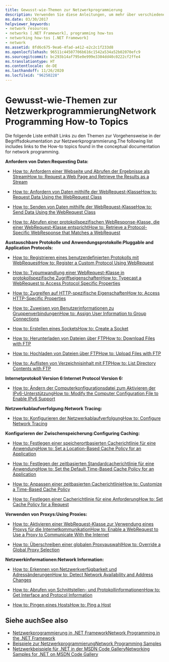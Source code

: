 ```yaml
---
title: Gewusst-wie-Themen zur Netzwerkprogrammierung
description: Verwenden Sie diese Anleitungen, um mehr über verschiedene Facetten der Netzwerkprogrammierung im .NET Framework zu erfahren.
ms.date: 03/30/2017
helpviewer_keywords:
- network resources
- networks [.NET Framework], programming how-tos
- networking how-tos [.NET Framework]
- network
ms.assetid: 8fd6c675-9ea6-4fad-a412-e2c2c1f233d8
ms.openlocfilehash: 96511c44507706b616c1542a534a52b02070efc9
ms.sourcegitcommit: bc293b14af795e0e999e3304dd40c0222cf2ffe4
ms.translationtype: HT
ms.contentlocale: de-DE
ms.lasthandoff: 11/26/2020
ms.locfileid: "96250228"
---
```

# <a name="network-programming-how-to-topics"></a><span data-ttu-id="8c337-103">Gewusst-wie-Themen zur Netzwerkprogrammierung</span><span class="sxs-lookup"><span data-stu-id="8c337-103">Network Programming How-to Topics</span></span>

<span data-ttu-id="8c337-104">Die folgende Liste enthält Links zu den Themen zur Vorgehensweise in der Begriffsdokumentation zur Netzwerkprogrammierung.</span><span class="sxs-lookup"><span data-stu-id="8c337-104">The following list includes links to the How-to topics found in the conceptual documentation for network programming.</span></span>  
  
 <span data-ttu-id="8c337-105">**Anfordern von Daten:**</span><span class="sxs-lookup"><span data-stu-id="8c337-105">**Requesting Data:**</span></span>  
  
- [<span data-ttu-id="8c337-106">How to: Anfordern einer Webseite und Abrufen der Ergebnisse als Stream</span><span class="sxs-lookup"><span data-stu-id="8c337-106">How to: Request a Web Page and Retrieve the Results as a Stream</span></span>](how-to-request-a-web-page-and-retrieve-the-results-as-a-stream.md)  
  
- [<span data-ttu-id="8c337-107">How to: Anfordern von Daten mithilfe der WebRequest-Klasse</span><span class="sxs-lookup"><span data-stu-id="8c337-107">How to: Request Data Using the WebRequest Class</span></span>](how-to-request-data-using-the-webrequest-class.md)  
  
- [<span data-ttu-id="8c337-108">How to: Senden von Daten mithilfe der WebRequest-Klasse</span><span class="sxs-lookup"><span data-stu-id="8c337-108">How to: Send Data Using the WebRequest Class</span></span>](how-to-send-data-using-the-webrequest-class.md)  
  
- [<span data-ttu-id="8c337-109">How to: Abrufen einer protokollspezifischen WebResponse-Klasse, die einer WebRequest-Klasse entspricht</span><span class="sxs-lookup"><span data-stu-id="8c337-109">How to: Retrieve a Protocol-Specific WebResponse that Matches a WebRequest</span></span>](how-to-retrieve-a-protocol-specific-webresponse-that-matches-a-webrequest.md)  
  
 <span data-ttu-id="8c337-110">**Austauschbare Protokolle und Anwendungsprotokolle:**</span><span class="sxs-lookup"><span data-stu-id="8c337-110">**Pluggable and Application Protocols:**</span></span>  
  
- [<span data-ttu-id="8c337-111">How to: Registrieren eines benutzerdefinierten Protokolls mit WebRequest</span><span class="sxs-lookup"><span data-stu-id="8c337-111">How to: Register a Custom Protocol Using WebRequest</span></span>](how-to-register-a-custom-protocol-using-webrequest.md)  
  
- [<span data-ttu-id="8c337-112">How to: Typumwandlung einer WebRequest-Klasse in protokollspezifische Zugriffseigenschaften</span><span class="sxs-lookup"><span data-stu-id="8c337-112">How to: Typecast a WebRequest to Access Protocol Specific Properties</span></span>](how-to-typecast-a-webrequest-to-access-protocol-specific-properties.md)  
  
- [<span data-ttu-id="8c337-113">How to: Zugreifen auf HTTP-spezifische Eigenschaften</span><span class="sxs-lookup"><span data-stu-id="8c337-113">How to: Access HTTP-Specific Properties</span></span>](how-to-access-http-specific-properties.md)  
  
- [<span data-ttu-id="8c337-114">How to: Zuweisen von Benutzerinformationen zu Gruppenverbindungen</span><span class="sxs-lookup"><span data-stu-id="8c337-114">How to: Assign User Information to Group Connections</span></span>](how-to-assign-user-information-to-group-connections.md)  
  
- [<span data-ttu-id="8c337-115">How to: Erstellen eines Sockets</span><span class="sxs-lookup"><span data-stu-id="8c337-115">How to: Create a Socket</span></span>](how-to-create-a-socket.md)  
  
- [<span data-ttu-id="8c337-116">How to: Herunterladen von Dateien über FTP</span><span class="sxs-lookup"><span data-stu-id="8c337-116">How to: Download Files with FTP</span></span>](how-to-download-files-with-ftp.md)  
  
- [<span data-ttu-id="8c337-117">How to: Hochladen von Dateien über FTP</span><span class="sxs-lookup"><span data-stu-id="8c337-117">How to: Upload Files with FTP</span></span>](how-to-upload-files-with-ftp.md)  
  
- [<span data-ttu-id="8c337-118">How to: Auflisten von Verzeichnisinhalt mit FTP</span><span class="sxs-lookup"><span data-stu-id="8c337-118">How to: List Directory Contents with FTP</span></span>](how-to-list-directory-contents-with-ftp.md)  
  
 <span data-ttu-id="8c337-119">**Internetprotokoll Version 6:**</span><span class="sxs-lookup"><span data-stu-id="8c337-119">**Internet Protocol Version 6:**</span></span>  
  
- [<span data-ttu-id="8c337-120">How to: Ändern der Computerkonfigurationsdatei zum Aktivieren der IPv6-Unterstützung</span><span class="sxs-lookup"><span data-stu-id="8c337-120">How to: Modify the Computer Configuration File to Enable IPv6 Support</span></span>](how-to-modify-the-computer-configuration-file-to-enable-ipv6-support.md)  
  
 <span data-ttu-id="8c337-121">**Netzwerkablaufverfolgung:**</span><span class="sxs-lookup"><span data-stu-id="8c337-121">**Network Tracing:**</span></span>  
  
- [<span data-ttu-id="8c337-122">How to: Konfigurieren der Netzwerkablaufverfolgung</span><span class="sxs-lookup"><span data-stu-id="8c337-122">How to: Configure Network Tracing</span></span>](how-to-configure-network-tracing.md)  
  
 <span data-ttu-id="8c337-123">**Konfigurieren der Zwischenspeicherung:**</span><span class="sxs-lookup"><span data-stu-id="8c337-123">**Configuring Caching:**</span></span>  
  
- [<span data-ttu-id="8c337-124">How to: Festlegen einer speicherortbasierten Cacherichtlinie für eine Anwendung</span><span class="sxs-lookup"><span data-stu-id="8c337-124">How to: Set a Location-Based Cache Policy for an Application</span></span>](how-to-set-a-location-based-cache-policy-for-an-application.md)  
  
- [<span data-ttu-id="8c337-125">How to: Festlegen der zeitbasierten Standardcacherichtlinie für eine Anwendung</span><span class="sxs-lookup"><span data-stu-id="8c337-125">How to: Set the Default Time-Based Cache Policy for an Application</span></span>](how-to-set-the-default-time-based-cache-policy-for-an-application.md)  
  
- [<span data-ttu-id="8c337-126">How to: Anpassen einer zeitbasierten Cacherichtlinie</span><span class="sxs-lookup"><span data-stu-id="8c337-126">How to: Customize a Time-Based Cache Policy</span></span>](how-to-customize-a-time-based-cache-policy.md)  
  
- [<span data-ttu-id="8c337-127">How to: Festlegen einer Cacherichtlinie für eine Anforderung</span><span class="sxs-lookup"><span data-stu-id="8c337-127">How to: Set Cache Policy for a Request</span></span>](how-to-set-cache-policy-for-a-request.md)  
  
 <span data-ttu-id="8c337-128">**Verwenden von Proxys:**</span><span class="sxs-lookup"><span data-stu-id="8c337-128">**Using Proxies:**</span></span>  
  
- [<span data-ttu-id="8c337-129">How to: Aktivieren einer WebRequest-Klasse zur Verwendung eines Proxys für die Internetkommunikation</span><span class="sxs-lookup"><span data-stu-id="8c337-129">How to: Enable a WebRequest to Use a Proxy to Communicate With the Internet</span></span>](how-to-enable-a-webrequest-to-use-a-proxy-to-communicate-with-the-internet.md)  
  
- [<span data-ttu-id="8c337-130">How to: Überschreiben einer globalen Proxyauswahl</span><span class="sxs-lookup"><span data-stu-id="8c337-130">How to: Override a Global Proxy Selection</span></span>](how-to-override-a-global-proxy-selection.md)  
  
 <span data-ttu-id="8c337-131">**Netzwerkinformationen:**</span><span class="sxs-lookup"><span data-stu-id="8c337-131">**Network Information:**</span></span>  
  
- [<span data-ttu-id="8c337-132">How to: Erkennen von Netzwerkverfügbarkeit und Adressänderungen</span><span class="sxs-lookup"><span data-stu-id="8c337-132">How to: Detect Network Availability and Address Changes</span></span>](how-to-detect-network-availability-and-address-changes.md)  
  
- [<span data-ttu-id="8c337-133">How to: Abrufen von Schnittstellen- und Protokollinformationen</span><span class="sxs-lookup"><span data-stu-id="8c337-133">How to: Get Interface and Protocol Information</span></span>](how-to-get-interface-and-protocol-information.md)  
  
- [<span data-ttu-id="8c337-134">How to: Pingen eines Hosts</span><span class="sxs-lookup"><span data-stu-id="8c337-134">How to: Ping a Host</span></span>](how-to-ping-a-host.md)  
  
## <a name="see-also"></a><span data-ttu-id="8c337-135">Siehe auch</span><span class="sxs-lookup"><span data-stu-id="8c337-135">See also</span></span>

- [<span data-ttu-id="8c337-136">Netzwerkprogrammierung in .NET Framework</span><span class="sxs-lookup"><span data-stu-id="8c337-136">Network Programming in the .NET Framework</span></span>](index.md)
- [<span data-ttu-id="8c337-137">Beispiele zur Netzwerkprogrammierung</span><span class="sxs-lookup"><span data-stu-id="8c337-137">Network Programming Samples</span></span>](network-programming-samples.md)
- [<span data-ttu-id="8c337-138">Netzwerkbeispiele für .NET in der MSDN Code Gallery</span><span class="sxs-lookup"><span data-stu-id="8c337-138">Networking Samples for .NET on MSDN Code Gallery</span></span>](https://code.msdn.microsoft.com/Wiki/View.aspx?ProjectName=nclsamples)

